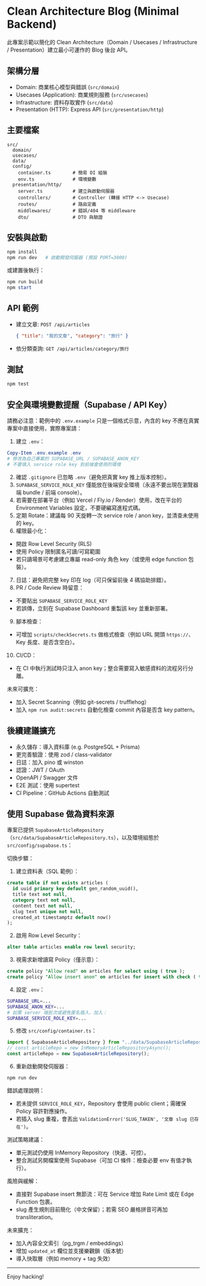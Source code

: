 # Clean Architecture Blog (Minimal Backend)

此專案示範以簡化的 Clean Architecture（Domain / Usecases / Infrastructure / Presentation）建立最小可運作的 Blog 後台 API。

## 架構分層

- Domain: 商業核心模型與錯誤 (`src/domain`)
- Usecases (Application): 商業規則服務 (`src/usecases`)
- Infrastructure: 資料存取實作 (`src/data`)
- Presentation (HTTP): Express API (`src/presentation/http`)

## 主要檔案

```
src/
  domain/
  usecases/
  data/
  config/
    container.ts        # 簡易 DI 組裝
    env.ts              # 環境變數
  presentation/http/
    server.ts           # 建立與啟動伺服器
    controllers/        # Controller (轉接 HTTP <-> Usecase)
    routes/             # 路由定義
    middlewares/        # 錯誤/404 等 middleware
    dto/                # DTO 與驗證
```

## 安裝與啟動

```powershell
npm install
npm run dev   # 啟動開發伺服器 (預設 PORT=3000)
```

或建置後執行：

```powershell
npm run build
npm start
```

## API 範例

- 建立文章: `POST /api/articles`
  ```json
  { "title": "我的文章", "category": "旅行" }
  ```
- 依分類查詢: `GET /api/articles/category/旅行`

## 測試

```powershell
npm test
```

## 安全與環境變數提醒（Supabase / API Key）

請務必注意：範例中的 `.env.example` 只是一個格式示意，內含的 key 不應在真實專案中直接使用，實際專案請：

1. 建立 `.env`：

```powershell
Copy-Item .env.example .env
# 修改為自己專案的 SUPABASE_URL / SUPABASE_ANON_KEY
# 不要填入 service role key 到前端會使用的環境
```

2. 確認 `.gitignore` 已忽略 `.env`（避免把真實 key 推上版本控制）。
3. `SUPABASE_SERVICE_ROLE_KEY` 僅能放在後端安全環境（永遠不要出現在瀏覽器端 bundle / 前端 console）。
4. 若需要在部署平台（例如 Vercel / Fly.io / Render）使用，改在平台的 Environment Variables 設定，不要硬編寫進程式碼。
5. 定期 Rotate：建議每 90 天旋轉一次 service role / anon key，並清查未使用的 key。
6. 權限最小化：

- 開啟 Row Level Security (RLS)
- 使用 Policy 限制匿名可讀/可寫範圍
- 若只讀場景可考慮建立專屬 read-only 角色 key（或使用 edge function 包裝）。

7. 日誌：避免把完整 key 印在 log（可只保留前後 4 碼協助排錯）。
8. PR / Code Review 時留意：

- 不要貼出 `SUPABASE_SERVICE_ROLE_KEY`
- 若誤傳，立刻在 Supabase Dashboard 重製該 key 並重新部署。

9. 腳本檢查：

- 可增加 `scripts/checkSecrets.ts` 做格式檢查（例如 URL 開頭 `https://`、Key 長度、是否含空白）。

10. CI/CD：

- 在 CI 中執行測試時只注入 anon key；整合需要寫入敏感資料的流程另行分離。

未來可擴充：

- 加入 Secret Scanning（例如 git-secrets / trufflehog）
- 加入 `npm run audit:secrets` 自動化檢查 commit 內容是否含 key pattern。

## 後續建議擴充

- 永久儲存：導入資料庫 (e.g. PostgreSQL + Prisma)
- 更完善驗證：使用 zod / class-validator
- 日誌：加入 pino 或 winston
- 認證：JWT / OAuth
- OpenAPI / Swagger 文件
- E2E 測試：使用 supertest
- CI Pipeline：GitHub Actions 自動測試

## 使用 Supabase 做為資料來源

專案已提供 `SupabaseArticleRepository`（`src/data/SupabaseArticleRepository.ts`），以及環境組態於 `src/config/supabase.ts`：

切換步驟：

1. 建立資料表（SQL 範例）：

```sql
create table if not exists articles (
  id uuid primary key default gen_random_uuid(),
  title text not null,
  category text not null,
  content text not null,
  slug text unique not null,
  created_at timestamptz default now()
);
```

2. 啟用 Row Level Security：

```sql
alter table articles enable row level security;
```

3. 視需求新增讀寫 Policy（僅示意）：

```sql
create policy "Allow read" on articles for select using ( true );
create policy "Allow insert anon" on articles for insert with check ( true );
```

4. 設定 `.env`：

```bash
SUPABASE_URL=...
SUPABASE_ANON_KEY=...
# 如需 server 端批次或避免匿名插入，加入：
SUPABASE_SERVICE_ROLE_KEY=...
```

5. 修改 `src/config/container.ts`：

```ts
import { SupabaseArticleRepository } from "../data/SupabaseArticleRepository";
// const articleRepo = new InMemoryArticleRepositoryAsync();
const articleRepo = new SupabaseArticleRepository();
```

6. 重新啟動開發伺服器：

```powershell
npm run dev
```

錯誤處理說明：

- 若未提供 `SERVICE_ROLE_KEY`，Repository 會使用 public client；需確保 Policy 容許對應操作。
- 若插入 slug 重複，會丟出 `ValidationError('SLUG_TAKEN', '文章 slug 已存在')`。

測試策略建議：

- 單元測試仍使用 InMemory Repository（快速、可控）。
- 整合測試另開檔案使用 Supabase（可加 CI 條件：檢查必要 env 有值才執行）。

風險與緩解：

- 直接對 Supabase insert 無節流：可在 Service 增加 Rate Limit 或在 Edge Function 包裹。
- slug 產生規則目前簡化（中文保留）；若需 SEO 嚴格拼音可再加 transliteration。

未來擴充：

- 加入內容全文索引（pg_trgm / embeddings）
- 增加 `updated_at` 欄位並支援樂觀鎖（版本號）
- 導入快取層（例如 memory + tag 失效）

---

Enjoy hacking!
